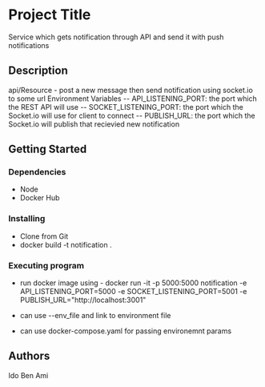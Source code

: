 # Project Title

Service which gets notification through API and send it with push notifications

## Description

api/Resource - post a new message then send notification using socket.io to some url 
Environment Variables
-- API_LISTENING_PORT: the port which the REST API will use
-- SOCKET_LISTENING_PORT: the port which the Socket.io will use for client to connect
-- PUBLISH_URL: the port which the Socket.io will publish that recievied new notification

## Getting Started

### Dependencies

* Node
* Docker Hub

### Installing

* Clone from Git
* docker build -t notification .

### Executing program

* run docker image using - docker run -it -p 5000:5000 notification -e API_LISTENING_PORT=5000 -e SOCKET_LISTENING_PORT=5001 -e PUBLISH_URL="http://localhost:3001"

* can use --env_file and link to environment file

* can use docker-compose.yaml for passing environemnt params


## Authors

Ido Ben Ami
